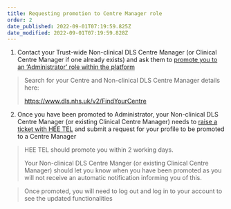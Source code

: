 ```yaml
---
title: Requesting promotion to Centre Manager role
order: 2
date_published: 2022-09-01T07:19:59.825Z
date_modified: 2022-09-01T07:19:59.828Z
---
```

1. Contact your Trust-wide Non-clinical DLS Centre Manager (or Clinical Centre Manager if one already exists) and ask them to [promote you to an ‘Administrator’ role within the platform](/user-guide/centremanager/05-promoting-delegates/promoting-a-delegate-who-does-not-have-an-existing-admin-role)

> Search for your Centre and Non-clinical DLS Centre Manager details here:​
>
> https://www.dls.nhs.uk/v2/FindYourCentre​

2. ​Once you have been promoted to Administrator, your Non-clinical DLS Centre Manager (or existing Clinical Centre Manager) needs to [raise a ticket with HEE TEL](/user-guide/centremanager/07-support/technical-queries) and submit a request for your profile to be promoted to a Centre Manager ​

> HEE TEL should promote you within 2 working days.​
>
> Your Non-clinical DLS Centre Manger (or existing Clinical Centre Manager) should let you know when you have been promoted as you will not receive an automatic notification informing you of this.​

> Once promoted, you will need to log out and log in to your account to see the updated functionalities​
